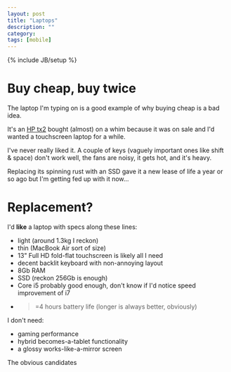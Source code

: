 ```yaml
---
layout: post
title: "Laptops"
description: ""
category: 
tags: [mobile]
---
```

{% include JB/setup %}

# Buy cheap, buy twice

The laptop I'm typing on is a good example of why buying cheap is a bad idea.

It's an [HP tx2](http://www.cnet.com/products/hp-touchsmart-tx2-1275dx/) bought (almost) on a whim because it was on sale and I'd wanted a touchscreen laptop for a while.

I've never really liked it.  A couple of keys (vaguely important ones like shift & space) don't work well, the fans are noisy, it gets hot, and it's heavy.

Replacing its spinning rust with an SSD gave it a new lease of life a year or so ago but I'm getting fed up with it now...

# Replacement?

I'd **like** a laptop with specs along these lines:

- light (around 1.3kg I reckon)
- thin (MacBook Air sort of size)
- 13" Full HD fold-flat touchscreen is likely all I need
- decent backlit keyboard with non-annoying layout
- 8Gb RAM
- SSD (reckon 256Gb is enough)
- Core i5 probably good enough, don't know if I'd notice speed improvement of i7
- >=4 hours battery life (longer is always better, obviously)

I don't need:

- gaming performance
- hybrid becomes-a-tablet functionality
- a glossy works-like-a-mirror screen

The obvious candidates